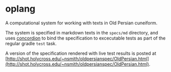 # oplang #



A computational system for working with texts in Old Persian cuneiform.

The system is specified in markdown texts in the `specs/md` directory, and uses [concordion](http://concordion.org/) to bind the specification to excecutable tests as part of the regular gradle `test` task.

A version of the specification rendered with live test results is posted at [http://shot.holycross.edu/~nsmith/oldpersianspec/OldPersian.html](http://shot.holycross.edu/~nsmith/oldpersianspec/OldPersian.html).

